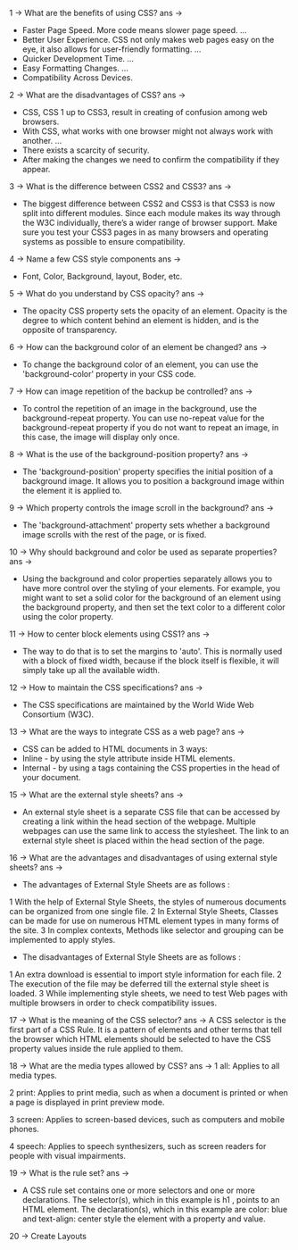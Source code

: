 1 -> What are the benefits of using CSS?
ans ->  
- Faster Page Speed. More code means slower page speed. ...
- Better User Experience. CSS not only makes web pages easy on the eye, it also allows for user-friendly formatting. ...
- Quicker Development Time. ...
- Easy Formatting Changes. ...
- Compatibility Across Devices.

2 -> What are the disadvantages of CSS? 
ans -> 
- CSS, CSS 1 up to CSS3, result in creating of confusion among web browsers.
- With CSS, what works with one browser might not always work with another. ...
- There exists a scarcity of security.
- After making the changes we need to confirm the compatibility if they appear.

3 -> What is the difference between CSS2 and CSS3? 
ans ->
- The biggest difference between CSS2 and CSS3 is that CSS3 is now split into different modules. Since each module makes its way through the W3C individually, there’s a wider range of browser support. Make sure you test your CSS3 pages in as many browsers and operating systems as possible to ensure compatibility.

4 -> Name a few CSS style components
ans ->
- Font, Color, Background, layout, Boder, etc.

5 -> What do you understand by CSS opacity?
ans ->
- The opacity CSS property sets the opacity of an element. Opacity is the degree to which content behind an element is hidden, and is the opposite of transparency.

6 -> How can the background color of an element be changed? 
ans ->
- To change the background color of an element, you can use the 'background-color' property in your CSS code.

7 ->  How can image repetition of the backup be controlled?
ans ->
- To control the repetition of an image in the background, use the background-repeat property. You can use no-repeat value for the background-repeat property if you do not want to repeat an image, in this case, the image will display only once.

8 -> What is the use of the background-position property? 
ans ->
- The 'background-position' property specifies the initial position of a background image. It allows you to position a background image within the element it is applied to.

9 -> Which property controls the image scroll in the background? 
ans ->
- The 'background-attachment' property sets whether a background image scrolls with the rest of the page, or is fixed.

10 -> Why should background and color be used as separate properties? 
ans ->
- Using the background and color properties separately allows you to have more control over the styling of your elements. For example, you might want to set a solid color for the background of an element using the background property, and then set the text color to a different color using the color property.

11 -> How to center block elements using CSS1? 
ans -> 
- The way to do that is to set the margins to 'auto'. This is normally used with a block of fixed width, because if the block itself is flexible, it will simply take up all the available width.

12 -> How to maintain the CSS specifications? 
ans ->
- The CSS specifications are maintained by the World Wide Web Consortium (W3C).

13 -> What are the ways to integrate CSS as a web page? 
ans -> 
- CSS can be added to HTML documents in 3 ways:
- Inline - by using the style attribute inside HTML elements.
- Internal - by using a <style> element in the <head> section.
- External - by using a <link> element to link to an external CSS file.

14 -> What is embedded style sheets?
ans -> 
- Embedded Stylesheet: It allows you to define styles for a particular HTML document as a whole in one place. This is done by embedding the <style></style> tags containing the CSS properties in the head of your document.

15 -> What are the external style sheets? 
ans -> 
- An external style sheet is a separate CSS file that can be accessed by creating a link within the head section of the webpage. Multiple webpages can use the same link to access the stylesheet. The link to an external style sheet is placed within the head section of the page.

16 -> What are the advantages and disadvantages of using external style sheets? 
ans ->
- The advantages of External Style Sheets are as follows :

1 With the help of External Style Sheets, the styles of   numerous documents can be organized from one single file.
2 In External Style Sheets, Classes can be made for use on numerous HTML element types in many forms of the site.
3 In complex contexts, Methods like selector and grouping can be implemented to apply styles.

- The disadvantages of External Style Sheets are as follows :

1 An extra download is essential to import style information for each file.
2 The execution of the file may be deferred till the external style sheet is loaded.
3 While implementing style sheets, we need to test Web pages with multiple browsers in order to check compatibility issues.

17 -> What is the meaning of the CSS selector?
ans -> A CSS selector is the first part of a CSS Rule. It is a pattern of elements and other terms that tell the browser which HTML elements should be selected to have the CSS property values inside the rule applied to them.

18 -> What are the media types allowed by CSS? 
ans -> 
1 all: Applies to all media types.

2 print: Applies to print media, such as when a document is printed or when a page is displayed in print preview mode.

3 screen: Applies to screen-based devices, such as computers and mobile phones.

4 speech: Applies to speech synthesizers, such as screen readers for people with visual impairments.

19 -> What is the rule set? 
ans -> 
- A CSS rule set contains one or more selectors and one or more declarations. The selector(s), which in this example is h1 , points to an HTML element. The declaration(s), which in this example are color: blue and text-align: center style the element with a property and value.

20 -> Create Layouts
